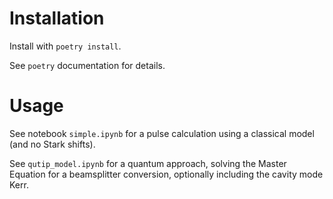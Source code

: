 # Installation

Install with `poetry install`.

See `poetry` documentation for details.

# Usage

See notebook `simple.ipynb` for a pulse calculation using a classical model (and no Stark shifts).

See `qutip_model.ipynb` for a quantum approach, solving the Master Equation for a beamsplitter conversion, optionally including the cavity mode Kerr.
